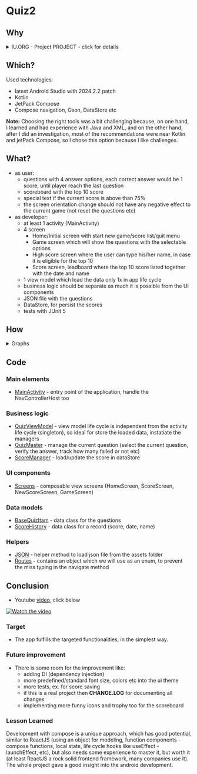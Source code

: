 # Quiz2

## Why

<details>
  <summary>IU.ORG - Project PROJECT - click for details</summary>
This project was created for the DLBCSEMSE02 - Mobile Software Engineering II (Task book - 1.2 / Task 2 - Develop a quizzing app)
  
**Background:** Quizzing apps provide a simple and fun way to acquire and train factual knowledge. Typical apps of this category help you to train vocabulary, basic arithmetics, traffic rules, etc. To support learning, quizzing apps provide immediate feedback on whether the given answer is correct, hints or explanations on the question at hand, or incentives such as high scores, badges, or different training levels you can reach. Furthermore, quizzing apps can include various question formats: e.g. multiple/single choice questions, assignment tasks, and sorting tasks.

**Task**: Develop a quizzing app for a subject domain of your choice. Before starting the project, create a brief concept describing the quizzing app you will develop and the functions that the app will offer. Aspects that should be covered are feedback, assessment strategy (scoring), and the app's general training rules (e.g. repeat wrong questions, provide training levels). The app must meet the following criteria at a minimum:
- The app presents interactive quizzing questions.
- The app evaluates the user's answers and provides feedback.
- The app implements an assessment and training strategy such as assigning points to correct answers, repeating wrong answers and keeping track of a high score. 
- The app implements several Android activities.
- The app is tested using unit tests.
- The app is easy to use and follows the material design and Android app quality guidelines (Google Developers, 2022).
- The source code documentation is appropriate.
- All code, resources, and configuration files required to test, build, and deploy the Android app must be uploaded to a GitHub repository. The link to the GitHub repository must be included in the project report.

The project documentation presents the initial app design using wireframes (t2informatik, 2022). Also, provide an overview of the app's software design describing the components of the app and how they interact with each other. Illustrate how you have implemented the core functions of your app by choosing relevant extracts of the source code and explaining them in more detail. You could address the navigation between screens, handling of user interactions, setting up suitable data structures, and – if applicable –access to other apps, external services, or data sources. After finishing the app, evaluate critically whether the app fulfils the targeted functionality and how you could improve the app in the future. Finally, add lessons learned from the project.

</details>

## Which?
Used technologies:
- latest Android Studio with 2024.2.2 patch
- Kotlin
- JetPack Compose
- Compose navigation, Gson, DataStore etc

**Note:** Choosing the right tools was a bit challenging because, on one hand, I learned and had experience with Java and XML, and on the other hand, after I did an investigation, most of the recommendations were near Kotlin and jetPack Compose, so I chose this option because I like challenges.

## What?
- as user:
    - questions with 4 answer options, each correct answer would be 1 score, until player reach the last question
    - scoreboard with the top 10 score
    - special text if the current score is above than 75%
    - the screen orientation change should not have any negative effect to the current game (not reset the questions etc)
- as developer:
    - at least 1 activity (MainActivity)
    - 4 screen
        - Home/Initial screen with start new game/score list/quit menu
        - Game screen which will show the questions with the selectable options
        - High score screen where the user can type his/her name, in case it is eligible for the top 10
        - Score screen, leadboard where the top 10 score listed together with the date and name
    - 1 view model which load the data only 1x in app life cycle
    - business logic should be separate as much it is possible from the UI components
    - JSON file with the questions
    - DataStore, for persist the scores
    - tests with JUnit 5


## How
<details>
  <summary>Graphs</summary>
### Wireframe
![Design](./docs/assets/wireframe1.png)

### Navigation (good score)
![Design](./docs/assets/navigation.png)

### More in depth view
![Design](./docs/assets/wireframe.png)

### Data Flow in the app
![Design](./docs/assets/data-flow.png)
</details>

## Code
### Main elements
- [MainActivity](https://github.com/shadowvzs/quiz2/blob/master/app/src/main/java/com/example/quiz/MainActivity.kt) - entry point of the application, handle the NavControllerHost too
### Business logic
- [QuizViewModel](https://github.com/shadowvzs/quiz2/blob/master/app/src/main/java/com/example/quiz/viewModels/QuizViewModel.kt) - view model life cycle is independent from the activity life cycle (singleton), so ideal for store the loaded data, instatiate the managers
- [QuizMaster](https://github.com/shadowvzs/quiz2/blob/master/app/src/main/java/com/example/quiz/services/QuizMaster.kt) - manage the current question (select the current question, verify the answer, track how many failed or not etc)
- [ScoreManager](https://github.com/shadowvzs/quiz2/blob/master/app/src/main/java/com/example/quiz/services/ScoreManager.kt) - load/update the score in dataStore
### UI components
- [Screens](https://github.com/shadowvzs/quiz2/tree/master/app/src/main/java/com/example/quiz/screens) - composable view screens (HomeScreen, ScoreScreen, NewScoreScreen, GameScreen)
### Data models
- [BaseQuizItam](https://github.com/shadowvzs/quiz2/blob/master/app/src/main/java/com/example/quiz/models/BaseQuizItem.kt) - data class for the questions
- [ScoreHistory](https://github.com/shadowvzs/quiz2/blob/master/app/src/main/java/com/example/quiz/models/ScoreHistory.kt) - data class for a record (score, date, name)
### Helpers
- [JSON](https://github.com/shadowvzs/quiz2/blob/master/app/src/main/java/com/example/quiz/utils/JSON.kt) - helper method to load json file from the assets folder
- [Routes](https://github.com/shadowvzs/quiz2/blob/master/app/src/main/java/com/example/quiz/Routes.kt) - contains an object which we will use as an enum, to prevent the miss typing in the navigate method

## Conclusion
- Youtube [video](https://youtu.be/6_nGAE2g-XI), click below

[![Watch the video](https://img.youtube.com/vi/6_nGAE2g-XI/hqdefault.jpg)](https://youtu.be/6_nGAE2g-XI)

### Target
- The app fulfills the targeted functionalities, in the simplest way.
### Future improvement
- There is some room for the improvement like:
   - adding DI (dependency injection)
   - more predefined/standard font size, colors etc into the ui theme
   - more tests, ex. for score saving
   - if this is a real project then **CHANGE.LOG** for documenting all changes
   - implementing more funny icons and trophy too for the scoreboard
### Lesson Learned
 Development with compose is a unique approach, which has good potential, similar to ReactJS (using an object for modeling, function components - compose functions, local state, life cycle hooks like useEffect - launchEffect, etc), but also needs some experience to master it, but worth it (at least ReactJS a rock solid frontend framework, many companies use it). The whole project gave a good insight into the android development.



